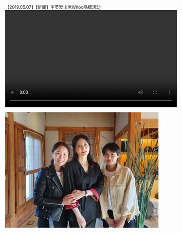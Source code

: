 【2019.05.07】【新闻】李英爱出席Whoo品牌活动          
<video style="width: 565px; height: 317.8125px; background: #000;" src="https://gss3.baidu.com/6LZ0ej3k1Qd3ote6lo7D0j9wehsv/tieba-smallvideo-transcode/26537273_e364985c8b580dec43a7d27477dccd1d_0.mp4" data-threadid="6125949246" data-md5="e364985c8b580dec43a7d27477dccd1d" controls="" autoplay="" class="vsc-initialized" data-vscid="5907r52wi"></video>         

![pic](./1.jpg)  
